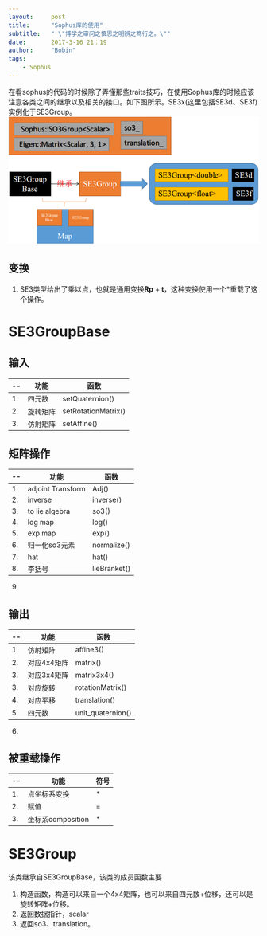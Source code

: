 ```yaml
---
layout:     post
title:      "Sophus库的使用"
subtitle:   " \"博学之审问之慎思之明辨之笃行之。\""
date:       2017-3-16 21：19
author:     "Bobin"
tags:
    - Sophus
---
```


在看sophus的代码的时候除了弄懂那些traits技巧，在使用Sophus库的时候应该注意各类之间的继承以及相关的接口。如下图所示。SE3x(这里包括SE3d、SE3f)实例化于SE3Group。
![](/img/Ways-of-Sophus.png)
## 变换
1. SE3类型给出了乘以点，也就是通用变换$\mathbf{R}\mathbf{p}+\mathbf{t}$，这种变换使用一个*重载了这个操作。

# SE3GroupBase
## 输入
--|功能|函数
--|---|---
1. | 四元数|setQuaternion()
2. | 旋转矩阵 | setRotationMatrix()
3. | 仿射矩阵 | setAffine()
## 矩阵操作
--|功能|函数
--|---|---
1. | adjoint Transform | Adj()
2. | inverse | inverse()
3. | to lie algebra | so3()
4. | log map | log()
5. | exp map | exp()
6. |归一化so3元素|normalize()
7. |hat|hat()
8. |李括号|lieBranket()
9.

## 输出
--|功能|函数
--|---|---
1. |仿射矩阵| affine3()
2. |对应4x4矩阵| matrix()
3. |对应3x4矩阵|matrix3x4()
3. |对应旋转|rotationMatrix()
4. |对应平移|translation()
5. |四元数|unit_quaternion()
6.

## 被重载操作
--|功能|符号
--|---|---
1. | 点坐标系变换 | *
2. | 赋值 | =
3. | 坐标系composition | *

# SE3Group
该类继承自SE3GroupBase，该类的成员函数主要
1. 构造函数，构造可以来自一个4x4矩阵，也可以来自四元数+位移，还可以是旋转矩阵+位移。
2. 返回数据指针，scalar
3. 返回so3、translation。

